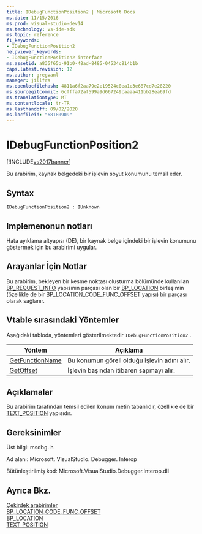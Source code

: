 ```yaml
---
title: IDebugFunctionPosition2 | Microsoft Docs
ms.date: 11/15/2016
ms.prod: visual-studio-dev14
ms.technology: vs-ide-sdk
ms.topic: reference
f1_keywords:
- IDebugFunctionPosition2
helpviewer_keywords:
- IDebugFunctionPosition2 interface
ms.assetid: a835f65b-91b0-48ad-8485-04534c814b1b
caps.latest.revision: 12
ms.author: gregvanl
manager: jillfra
ms.openlocfilehash: 4811a6f2aa79e2e19524c0ea1e3e687cd7e28220
ms.sourcegitcommit: 6cfffa72af599a9d667249caaaa411bb28ea69fd
ms.translationtype: MT
ms.contentlocale: tr-TR
ms.lasthandoff: 09/02/2020
ms.locfileid: "68180909"
---
```

# <a name="idebugfunctionposition2"></a>IDebugFunctionPosition2
[!INCLUDE[vs2017banner](../../../includes/vs2017banner.md)]

Bu arabirim, kaynak belgedeki bir işlevin soyut konumunu temsil eder.  
  
## <a name="syntax"></a>Syntax  
  
```  
IDebugFunctionPosition2 : IUnknown  
```  
  
## <a name="notes-for-implementers"></a>Implemenonun notları  
 Hata ayıklama altyapısı (DE), bir kaynak belge içindeki bir işlevin konumunu göstermek için bu arabirimi uygular.  
  
## <a name="notes-for-callers"></a>Arayanlar İçin Notlar  
 Bu arabirim, bekleyen bir kesme noktası oluşturma bölümünde kullanılan [BP_REQUEST_INFO](../../../extensibility/debugger/reference/bp-request-info.md) yapısının parçası olan bir [BP_LOCATION](../../../extensibility/debugger/reference/bp-location.md) birleşimin (özellikle de bir [BP_LOCATION_CODE_FUNC_OFFSET](../../../extensibility/debugger/reference/bp-location-code-func-offset.md) yapısı) bir parçası olarak sağlanır.  
  
## <a name="methods-in-vtable-order"></a>Vtable sırasındaki Yöntemler  
 Aşağıdaki tabloda, yöntemleri gösterilmektedir `IDebugFunctionPosition2` .  
  
|Yöntem|Açıklama|  
|------------|-----------------|  
|[GetFunctionName](../../../extensibility/debugger/reference/idebugfunctionposition2-getfunctionname.md)|Bu konumun göreli olduğu işlevin adını alır.|  
|[GetOffset](../../../extensibility/debugger/reference/idebugfunctionposition2-getoffset.md)|İşlevin başından itibaren sapmayı alır.|  
  
## <a name="remarks"></a>Açıklamalar  
 Bu arabirim tarafından temsil edilen konum metin tabanlıdır, özellikle de bir [TEXT_POSITION](../../../extensibility/debugger/reference/text-position.md) yapısıdır.  
  
## <a name="requirements"></a>Gereksinimler  
 Üst bilgi: msdbg. h  
  
 Ad alanı: Microsoft. VisualStudio. Debugger. Interop  
  
 Bütünleştirilmiş kod: Microsoft.VisualStudio.Debugger.Interop.dll  
  
## <a name="see-also"></a>Ayrıca Bkz.  
 [Çekirdek arabirimler](../../../extensibility/debugger/reference/core-interfaces.md)   
 [BP_LOCATION_CODE_FUNC_OFFSET](../../../extensibility/debugger/reference/bp-location-code-func-offset.md)   
 [BP_LOCATION](../../../extensibility/debugger/reference/bp-location.md)   
 [TEXT_POSITION](../../../extensibility/debugger/reference/text-position.md)

